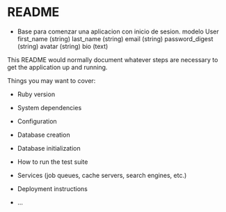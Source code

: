 # README
  - Base para comenzar una aplicacion con inicio de sesion.
    modelo User
    first_name (string)
    last_name (string)
    email (string)
    password_digest (string)
    avatar (string)
    bio (text)
    
This README would normally document whatever steps are necessary to get the
application up and running.

Things you may want to cover:

* Ruby version

* System dependencies

* Configuration

* Database creation

* Database initialization

* How to run the test suite

* Services (job queues, cache servers, search engines, etc.)

* Deployment instructions

* ...
